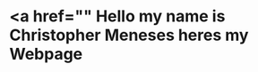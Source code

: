 <html>
<body>

<h1>


<a href=""    Hello my name is Christopher Meneses heres my Webpage 


</h1>

</body>
</html>




 
